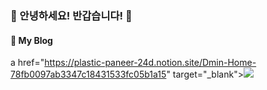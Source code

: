 ### 👋 안녕하세요! 반갑습니다! 👋

#### 📂 My Blog
a href="https://plastic-paneer-24d.notion.site/Dmin-Home-78fb0097ab3347c18431533fc05b1a15" target="_blank"><img src="https://img.shields.io/badge/Notion-000000?style=flat-square&logo=notion&logoColor=white"/></a>


